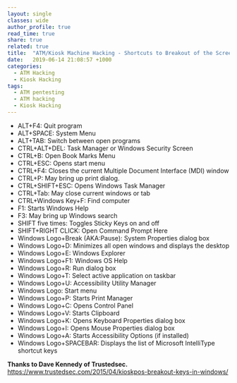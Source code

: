 ```yaml
---
layout: single
classes: wide
author_profile: true
read_time: true
share: true
related: true
title:  "ATM/Kiosk Machine Hacking - Shortcuts to Breakout of the Screen"
date:   2019-06-14 21:08:57 +1000
categories:
  - ATM Hacking 
  - Kiosk Hacking
tags:
  - ATM pentesting
  - ATM hacking
  - Kiosk Hacking
---
```


- ALT+F4: Quit program
- ALT+SPACE: System Menu
- ALT+TAB: Switch between open programs
- CTRL+ALT+DEL: Task Manager or Windows Security Screen
- CTRL+B: Open Book Marks Menu
- CTRL+ESC: Opens start menu
- CTRL+F4: Closes the current Multiple Document Interface (MDI) window
- CTRL+P: May bring up print dialog.
- CTRL+SHIFT+ESC: Opens Windows Task Manager
- CTRL+Tab: May close current windows or tab
- CTRL+Windows Key+F: Find computer
- F1: Starts Windows Help
- F3: May bring up Windows search
- SHIFT five times: Toggles Sticky Keys on and off
- SHIFT+RIGHT CLICK: Open Command Prompt Here
- Windows Logo+Break (AKA:Pause): System Properties dialog box
- Windows Logo+D: Minimizes all open windows and displays the desktop
- Windows Logo+E: Windows Explorer
- Windows Logo+F1: Windows OS Help
- Windows Logo+R: Run dialog box
- Windows Logo+T: Select active application on taskbar
- Windows Logo+U: Accessibility Utility Manager
- Windows Logo: Start menu
- Windows Logo+P: Starts Print Manager
- Windows Logo+C: Opens Control Panel
- Windows Logo+V: Starts Clipboard
- Windows Logo+K: Opens Keyboard Properties dialog box
- Windows Logo+I: Opens Mouse Properties dialog box
- Windows Logo+A: Starts Accessibility Options (if installed)
- Windows Logo+SPACEBAR: Displays the list of Microsoft IntelliType shortcut keys

<B> Thanks to Dave Kennedy of Trustedsec. </B>
https://www.trustedsec.com/2015/04/kioskpos-breakout-keys-in-windows/
